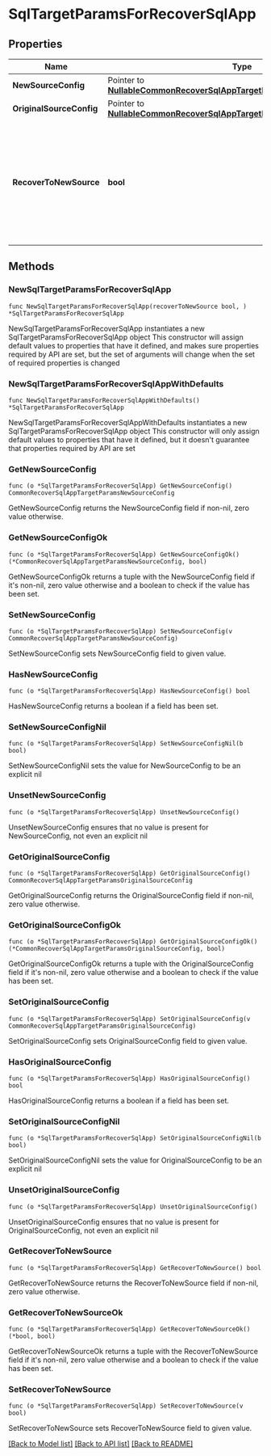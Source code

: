 # SqlTargetParamsForRecoverSqlApp

## Properties

Name | Type | Description | Notes
------------ | ------------- | ------------- | -------------
**NewSourceConfig** | Pointer to [**NullableCommonRecoverSqlAppTargetParamsNewSourceConfig**](CommonRecoverSqlAppTargetParamsNewSourceConfig.md) |  | [optional] 
**OriginalSourceConfig** | Pointer to [**NullableCommonRecoverSqlAppTargetParamsOriginalSourceConfig**](CommonRecoverSqlAppTargetParamsOriginalSourceConfig.md) |  | [optional] 
**RecoverToNewSource** | **bool** | Specifies the parameter whether the recovery should be performed to a new sources or an original Source Target. | 

## Methods

### NewSqlTargetParamsForRecoverSqlApp

`func NewSqlTargetParamsForRecoverSqlApp(recoverToNewSource bool, ) *SqlTargetParamsForRecoverSqlApp`

NewSqlTargetParamsForRecoverSqlApp instantiates a new SqlTargetParamsForRecoverSqlApp object
This constructor will assign default values to properties that have it defined,
and makes sure properties required by API are set, but the set of arguments
will change when the set of required properties is changed

### NewSqlTargetParamsForRecoverSqlAppWithDefaults

`func NewSqlTargetParamsForRecoverSqlAppWithDefaults() *SqlTargetParamsForRecoverSqlApp`

NewSqlTargetParamsForRecoverSqlAppWithDefaults instantiates a new SqlTargetParamsForRecoverSqlApp object
This constructor will only assign default values to properties that have it defined,
but it doesn't guarantee that properties required by API are set

### GetNewSourceConfig

`func (o *SqlTargetParamsForRecoverSqlApp) GetNewSourceConfig() CommonRecoverSqlAppTargetParamsNewSourceConfig`

GetNewSourceConfig returns the NewSourceConfig field if non-nil, zero value otherwise.

### GetNewSourceConfigOk

`func (o *SqlTargetParamsForRecoverSqlApp) GetNewSourceConfigOk() (*CommonRecoverSqlAppTargetParamsNewSourceConfig, bool)`

GetNewSourceConfigOk returns a tuple with the NewSourceConfig field if it's non-nil, zero value otherwise
and a boolean to check if the value has been set.

### SetNewSourceConfig

`func (o *SqlTargetParamsForRecoverSqlApp) SetNewSourceConfig(v CommonRecoverSqlAppTargetParamsNewSourceConfig)`

SetNewSourceConfig sets NewSourceConfig field to given value.

### HasNewSourceConfig

`func (o *SqlTargetParamsForRecoverSqlApp) HasNewSourceConfig() bool`

HasNewSourceConfig returns a boolean if a field has been set.

### SetNewSourceConfigNil

`func (o *SqlTargetParamsForRecoverSqlApp) SetNewSourceConfigNil(b bool)`

 SetNewSourceConfigNil sets the value for NewSourceConfig to be an explicit nil

### UnsetNewSourceConfig
`func (o *SqlTargetParamsForRecoverSqlApp) UnsetNewSourceConfig()`

UnsetNewSourceConfig ensures that no value is present for NewSourceConfig, not even an explicit nil
### GetOriginalSourceConfig

`func (o *SqlTargetParamsForRecoverSqlApp) GetOriginalSourceConfig() CommonRecoverSqlAppTargetParamsOriginalSourceConfig`

GetOriginalSourceConfig returns the OriginalSourceConfig field if non-nil, zero value otherwise.

### GetOriginalSourceConfigOk

`func (o *SqlTargetParamsForRecoverSqlApp) GetOriginalSourceConfigOk() (*CommonRecoverSqlAppTargetParamsOriginalSourceConfig, bool)`

GetOriginalSourceConfigOk returns a tuple with the OriginalSourceConfig field if it's non-nil, zero value otherwise
and a boolean to check if the value has been set.

### SetOriginalSourceConfig

`func (o *SqlTargetParamsForRecoverSqlApp) SetOriginalSourceConfig(v CommonRecoverSqlAppTargetParamsOriginalSourceConfig)`

SetOriginalSourceConfig sets OriginalSourceConfig field to given value.

### HasOriginalSourceConfig

`func (o *SqlTargetParamsForRecoverSqlApp) HasOriginalSourceConfig() bool`

HasOriginalSourceConfig returns a boolean if a field has been set.

### SetOriginalSourceConfigNil

`func (o *SqlTargetParamsForRecoverSqlApp) SetOriginalSourceConfigNil(b bool)`

 SetOriginalSourceConfigNil sets the value for OriginalSourceConfig to be an explicit nil

### UnsetOriginalSourceConfig
`func (o *SqlTargetParamsForRecoverSqlApp) UnsetOriginalSourceConfig()`

UnsetOriginalSourceConfig ensures that no value is present for OriginalSourceConfig, not even an explicit nil
### GetRecoverToNewSource

`func (o *SqlTargetParamsForRecoverSqlApp) GetRecoverToNewSource() bool`

GetRecoverToNewSource returns the RecoverToNewSource field if non-nil, zero value otherwise.

### GetRecoverToNewSourceOk

`func (o *SqlTargetParamsForRecoverSqlApp) GetRecoverToNewSourceOk() (*bool, bool)`

GetRecoverToNewSourceOk returns a tuple with the RecoverToNewSource field if it's non-nil, zero value otherwise
and a boolean to check if the value has been set.

### SetRecoverToNewSource

`func (o *SqlTargetParamsForRecoverSqlApp) SetRecoverToNewSource(v bool)`

SetRecoverToNewSource sets RecoverToNewSource field to given value.



[[Back to Model list]](../README.md#documentation-for-models) [[Back to API list]](../README.md#documentation-for-api-endpoints) [[Back to README]](../README.md)


